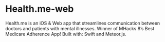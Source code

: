 # Health.me-web

Health.me is an iOS & Web app that streamlines communication between doctors and patients with mental illnesses. 
Winner of MHacks 8’s Best Medicare Adherence App!
Built with: Swift and Meteor.js.
